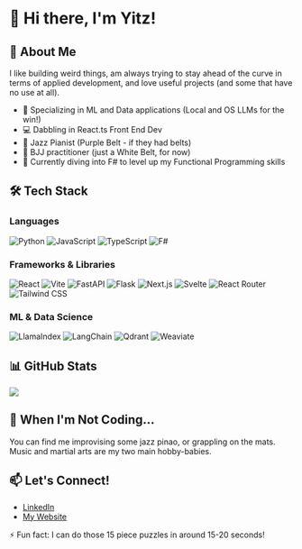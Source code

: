 # 👋 Hi there, I'm Yitz!

## 🚀 About Me
I like building weird things, am always trying to stay ahead of the curve in terms of applied development, and love useful projects (and some that have no use at all).

- 🧠 Specializing in ML and Data applications (Local and OS LLMs for the win!)
- 💻 Dabbling in React.ts Front End Dev
- 🎹 Jazz Pianist (Purple Belt - if they had belts)
- 🥋 BJJ practitioner (just a White Belt, for now)
- 🌱 Currently diving into F# to level up my Functional Programming skills

## 🛠 Tech Stack

### Languages
![Python](https://img.shields.io/badge/-Python-3776AB?style=flat-square&logo=Python&logoColor=white)
![JavaScript](https://img.shields.io/badge/-JavaScript-F7DF1E?style=flat-square&logo=javascript&logoColor=black)
![TypeScript](https://img.shields.io/badge/-TypeScript-3178C6?style=flat-square&logo=typescript&logoColor=white)
![F#](https://img.shields.io/badge/-F%23-378BBA?style=flat-square&logo=.net&logoColor=white)

### Frameworks & Libraries
![React](https://img.shields.io/badge/-React-61DAFB?style=flat-square&logo=react&logoColor=black)
![Vite](https://img.shields.io/badge/-Vite-646CFF?style=flat-square&logo=vite&logoColor=white)
![FastAPI](https://img.shields.io/badge/-FastAPI-009688?style=flat-square&logo=fastapi&logoColor=white)
![Flask](https://img.shields.io/badge/-Flask-000000?style=flat-square&logo=flask&logoColor=white)
![Next.js](https://img.shields.io/badge/-Next.js-000000?style=flat-square&logo=next.js&logoColor=white)
![Svelte](https://img.shields.io/badge/-Svelte-FF3E00?style=flat-square&logo=svelte&logoColor=white)
![React Router](https://img.shields.io/badge/-React_Router-CA4245?style=flat-square&logo=react-router&logoColor=white)
![Tailwind CSS](https://img.shields.io/badge/-Tailwind_CSS-38B2AC?style=flat-square&logo=tailwind-css&logoColor=white)

### ML & Data Science
![LlamaIndex](https://img.shields.io/badge/-LlamaIndex-FF6F61?style=flat-square&logo=llama&logoColor=white)
![LangChain](https://img.shields.io/badge/-LangChain-121212?style=flat-square&logo=chainlink&logoColor=white)
![Qdrant](https://img.shields.io/badge/-Qdrant-00FF00?style=flat-square&logo=qdrant&logoColor=white)
![Weaviate](https://img.shields.io/badge/-Weaviate-FF6600?style=flat-square&logo=weaviate&logoColor=white)

## 📊 GitHub Stats
![](https://github-readme-stats.vercel.app/api?username=yitzshapiro&show_icons=true&theme=radical)

## 🎵 When I'm Not Coding...
You can find me improvising some jazz pinao, or grappling on the mats. Music and martial arts are my two main hobby-babies.

## 📫 Let's Connect!
- [LinkedIn](https://www.linkedin.com/in/yitzchak-shapiro)
- [My Website](yitzshapiro.com)

⚡ Fun fact: I can do those 15 piece puzzles in around 15-20 seconds!
